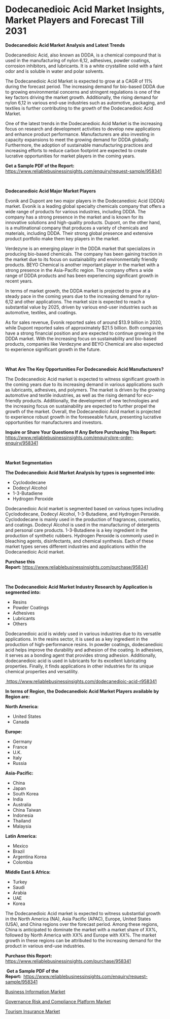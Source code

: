 <p><h1>Dodecanedioic Acid Market Insights, Market Players and Forecast Till 2031</h1></p><p><strong>Dodecanedioic Acid Market Analysis and Latest Trends</strong></p>
<p><p>Dodecanedioic Acid, also known as DDDA, is a chemical compound that is used in the manufacturing of nylon 6,12, adhesives, powder coatings, corrosion inhibitors, and lubricants. It is a white crystalline solid with a faint odor and is soluble in water and polar solvents.</p><p>The Dodecanedioic Acid Market is expected to grow at a CAGR of 11% during the forecast period. The increasing demand for bio-based DDDA due to growing environmental concerns and stringent regulations is one of the key factors driving the market growth. Additionally, the rising demand for nylon 6,12 in various end-use industries such as automotive, packaging, and textiles is further contributing to the growth of the Dodecanedioic Acid Market.</p><p>One of the latest trends in the Dodecanedioic Acid Market is the increasing focus on research and development activities to develop new applications and enhance product performance. Manufacturers are also investing in capacity expansions to meet the growing demand for DDDA globally. Furthermore, the adoption of sustainable manufacturing practices and increasing efforts to reduce carbon footprint are expected to create lucrative opportunities for market players in the coming years.</p></p>
<p><strong>Get a Sample PDF of the Report:&nbsp;</strong> <a href="https://www.reliablebusinessinsights.com/enquiry/request-sample/958341">https://www.reliablebusinessinsights.com/enquiry/request-sample/958341</a></p>
<p>&nbsp;</p>
<p><strong>Dodecanedioic Acid Major Market Players</strong></p>
<p><p>Evonik and Dupont are two major players in the Dodecanedioic Acid (DDDA) market. Evonik is a leading global specialty chemicals company that offers a wide range of products for various industries, including DDDA. The company has a strong presence in the market and is known for its innovative solutions and high-quality products. Dupont, on the other hand, is a multinational company that produces a variety of chemicals and materials, including DDDA. Their strong global presence and extensive product portfolio make them key players in the market.</p><p>Verdezyne is an emerging player in the DDDA market that specializes in producing bio-based chemicals. The company has been gaining traction in the market due to its focus on sustainability and environmentally friendly products. BEYO Chemical is another important player in the market with a strong presence in the Asia-Pacific region. The company offers a wide range of DDDA products and has been experiencing significant growth in recent years.</p><p>In terms of market growth, the DDDA market is projected to grow at a steady pace in the coming years due to the increasing demand for nylon-6,12 and other applications. The market size is expected to reach a substantial value by 2025, driven by various end-user industries such as automotive, textiles, and coatings.</p><p>As for sales revenue, Evonik reported sales of around $13.9 billion in 2020, while Dupont reported sales of approximately $21.5 billion. Both companies have a strong financial position and are expected to continue growing in the DDDA market. With the increasing focus on sustainability and bio-based products, companies like Verdezyne and BEYO Chemical are also expected to experience significant growth in the future.</p></p>
<p>&nbsp;</p>
<p><strong>What Are The Key Opportunities For Dodecanedioic Acid Manufacturers?</strong></p>
<p><p>The Dodecanedioic Acid market is expected to witness significant growth in the coming years due to its increasing demand in various applications such as lubricants, adhesives, and polymers. The market is driven by the growing automotive and textile industries, as well as the rising demand for eco-friendly products. Additionally, the development of new technologies and the increasing focus on sustainability are expected to further propel the growth of the market. Overall, the Dodecanedioic Acid market is projected to experience robust growth in the foreseeable future, presenting lucrative opportunities for manufacturers and investors.</p></p>
<p><strong>Inquire or Share Your Questions If Any Before Purchasing This Report:</strong> <a href="https://www.reliablebusinessinsights.com/enquiry/pre-order-enquiry/958341">https://www.reliablebusinessinsights.com/enquiry/pre-order-enquiry/958341</a></p>
<p>&nbsp;</p>
<p><strong>Market Segmentation</strong></p>
<p><strong>The Dodecanedioic Acid Market Analysis by types is segmented into:</strong></p>
<p><ul><li>Cyclododecane</li><li>Dodecyl Alcohol</li><li>1-3-Butadiene</li><li>Hydrogen Peroxide</li></ul></p>
<p><p>Dodecanedioic Acid market is segmented based on various types including Cyclododecane, Dodecyl Alcohol, 1-3-Butadiene, and Hydrogen Peroxide. Cyclododecane is mainly used in the production of fragrances, cosmetics, and coatings. Dodecyl Alcohol is used in the manufacturing of detergents and personal care products. 1-3-Butadiene is a key ingredient in the production of synthetic rubbers. Hydrogen Peroxide is commonly used in bleaching agents, disinfectants, and chemical synthesis. Each of these market types serves different industries and applications within the Dodecanedioic Acid market.</p></p>
<p><strong>Purchase this Report:&nbsp;</strong><a href="https://www.reliablebusinessinsights.com/purchase/958341">https://www.reliablebusinessinsights.com/purchase/958341</a></p>
<p>&nbsp;</p>
<p><strong>The Dodecanedioic Acid Market Industry Research by Application is segmented into:</strong></p>
<p><ul><li>Resins</li><li>Powder Coatings</li><li>Adhesives</li><li>Lubricants</li><li>Others</li></ul></p>
<p><p>Dodecanedioic acid is widely used in various industries due to its versatile applications. In the resins sector, it is used as a key ingredient in the production of high-performance resins. In powder coatings, dodecanedioic acid helps improve the durability and adhesion of the coating. In adhesives, it serves as a bonding agent that provides strong adhesion. Additionally, dodecanedioic acid is used in lubricants for its excellent lubricating properties. Finally, it finds applications in other industries for its unique chemical properties and versatility.</p></p>
<p><a href="https://www.reliablebusinessinsights.com/dodecanedioic-acid-r958341">&nbsp;https://www.reliablebusinessinsights.com/dodecanedioic-acid-r958341</a></p>
<p><strong>In terms of Region, the Dodecanedioic Acid Market Players available by Region are:</strong></p>
<p>
    <p> <strong> North America: </strong>
        <ul>
            <li>United States</li>
            <li>Canada</li>
        </ul>
        </p> 
    <p> <strong> Europe: </strong>
        <ul>
            <li>Germany</li>
            <li>France</li>
            <li>U.K.</li>
            <li>Italy</li>
            <li>Russia</li>
        </ul>
        </p> 
    <p> <strong> Asia-Pacific: </strong>
        <ul>
            <li>China</li>
            <li>Japan</li>
            <li>South Korea</li>
            <li>India</li>
            <li>Australia</li>
            <li>China Taiwan</li>
            <li>Indonesia</li>
            <li>Thailand</li>
            <li>Malaysia</li>
        </ul>
        </p> 
    <p> <strong> Latin America: </strong>
        <ul>
            <li>Mexico</li>
            <li>Brazil</li>
            <li>Argentina Korea</li>
            <li>Colombia</li>
        </ul>
        </p> 
    <p> <strong> Middle East & Africa: </strong>
        <ul>
            <li>Turkey</li>
            <li>Saudi</li>
            <li>Arabia</li>
            <li>UAE</li>
            <li>Korea</li>
        </ul>
    </p>
    </p>
<p><p>The Dodecanedioic Acid market is expected to witness substantial growth in the North America (NA), Asia Pacific (APAC), Europe, United States (USA), and China regions over the forecast period. Among these regions, China is anticipated to dominate the market with a market share of XX%, followed by North America with XX% and Europe with XX%. The market growth in these regions can be attributed to the increasing demand for the product in various end-use industries.</p></p>
<p><strong>Purchase this Report: </strong><a href="https://www.reliablebusinessinsights.com/purchase/958341">https://www.reliablebusinessinsights.com/purchase/958341</a></p>
<p>&nbsp;<strong>Get a Sample PDF of the Report:&nbsp;&nbsp;</strong><a href="https://www.reliablebusinessinsights.com/enquiry/request-sample/958341">https://www.reliablebusinessinsights.com/enquiry/request-sample/958341</a></p>
<p><strong></strong></p>
<p><p><a href="https://github.com/flwellarose/Market-Research-Report-List-1/blob/main/business-information-market.md">Business Information Market</a></p><p><a href="https://github.com/kmtkihkn89/Market-Research-Report-List-1/blob/main/governance-risk-and-compliance-platform-market.md">Governance Risk and Compliance Platform Market</a></p><p><a href="https://github.com/kimjmgeh81/Market-Research-Report-List-1/blob/main/tourism-insurance-market.md">Tourism Insurance Market</a></p></p>